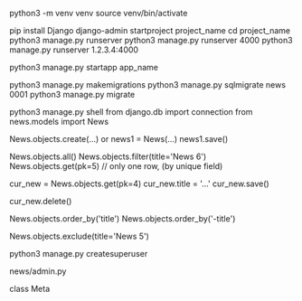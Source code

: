 python3 -m venv venv
source venv/bin/activate

pip install Django
django-admin startproject project_name
cd project_name
python3 manage.py runserver
python3 manage.py runserver 4000
python3 manage.py runserver 1.2.3.4:4000

python3 manage.py startapp app_name

python3 manage.py makemigrations
python3 manage.py sqlmigrate news 0001
python3 manage.py migrate

python3 manage.py shell
from django.db import connection
from news.models import News

News.objects.create(...)   or
news1 = News(...)
news1.save()

News.objects.all()
News.objects.filter(title='News 6')
News.objects.get(pk=5) // only one row, (by unique field)

cur_new = News.objects.get(pk=4)
cur_new.title = '...'
cur_new.save()

cur_new.delete()

News.objects.order_by('title')
News.objects.order_by('-title')

News.objects.exclude(title='News 5')

python3 manage.py createsuperuser

news/admin.py

class Meta